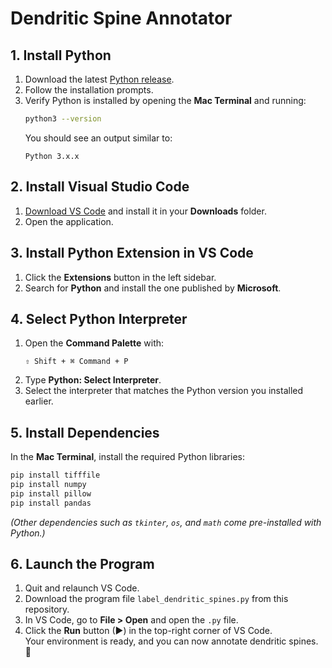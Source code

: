 # Dendritic Spine Annotator

## 1. Install Python
1. Download the latest [Python release](https://www.python.org/downloads/).
2. Follow the installation prompts.
3. Verify Python is installed by opening the **Mac Terminal** and running:
   ```bash
   python3 --version
   ```
   You should see an output similar to:
   ```
   Python 3.x.x
   ```
   
## 2. Install Visual Studio Code
1. [Download VS Code](https://code.visualstudio.com/) and install it in your **Downloads** folder.  
2. Open the application.  

## 3. Install Python Extension in VS Code
1. Click the **Extensions** button in the left sidebar.  
2. Search for **Python** and install the one published by **Microsoft**.  

## 4. Select Python Interpreter
1. Open the **Command Palette** with:
   ```
   ⇧ Shift + ⌘ Command + P
   ```
2. Type **Python: Select Interpreter**.  
3. Select the interpreter that matches the Python version you installed earlier.  

## 5. Install Dependencies
In the **Mac Terminal**, install the required Python libraries:

```bash
pip install tifffile
pip install numpy
pip install pillow
pip install pandas
```
*(Other dependencies such as `tkinter`, `os`, and `math` come pre-installed with Python.)*

## 6. Launch the Program
1. Quit and relaunch VS Code.  
2. Download the program file `label_dendritic_spines.py` from this repository.  
3. In VS Code, go to **File > Open** and open the `.py` file.  
4. Click the **Run** button (▶) in the top-right corner of VS Code.  
Your environment is ready, and you can now annotate dendritic spines. 🎉
